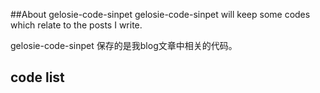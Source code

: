 ##About gelosie-code-sinpet
gelosie-code-sinpet will keep some codes which relate to the posts I write.

gelosie-code-sinpet 保存的是我blog文章中相关的代码。

## code list


